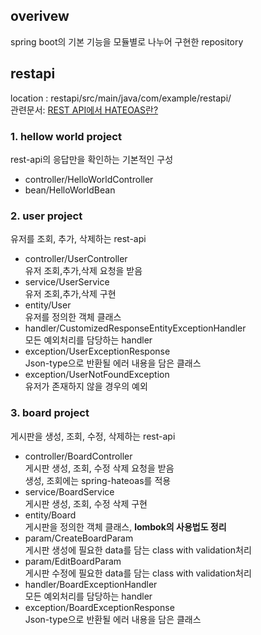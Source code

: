 ## overivew
spring boot의 기본 기능을 모듈별로 나누어 구현한 repository

## restapi
location : restapi/src/main/java/com/example/restapi/  
관련문서:
[REST API에서 HATEOAS란?](https://donggyuu.github.io/development/implementing-hateoas-in-spring/)


### 1. hellow world project
rest-api의 응답만을 확인하는 기본적인 구성
- controller/HelloWorldController
- bean/HelloWorldBean

### 2. user project
유저를 조회, 추가, 삭제하는 rest-api
- controller/UserController  
유저 조회,추가,삭제 요청을 받음
- service/UserService  
유저 조회,추가,삭제 구현
- entity/User  
유저를 정의한 객체 클래스
- handler/CustomizedResponseEntityExceptionHandler  
모든 예외처리를 담당하는 handler
- exception/UserExceptionResponse  
Json-type으로 반환될 에러 내용을 담은 클래스
- exception/UserNotFoundException  
유저가 존재하지 않을 경우의 예외

### 3. board project
게시판을 생성, 조회, 수정, 삭제하는 rest-api   
- controller/BoardController  
게시판 생성, 조회, 수정 삭제 요청을 받음   
생성, 조회에는 spring-hateoas를 적용   
- service/BoardService  
게시판 생성, 조회, 수정 삭제 구현  
- entity/Board   
게시판을 정의한 객체 클래스, **lombok의 사용법도 정리**  
- param/CreateBoardParam  
게시판 생성에 필요한 data를 담는 class with validation처리
- param/EditBoardParam  
게시판 수정에 필요한 data를 담는 class with validation처리
- handler/BoardExceptionHandler  
모든 예외처리를 담당하는 handler  
- exception/BoardExceptionResponse   
Json-type으로 반환될 에러 내용을 담은 클래스  
